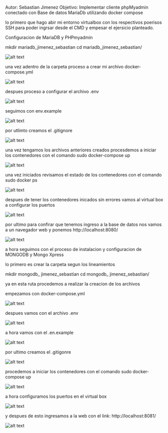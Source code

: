 Autor: Sebastian Jimenez
Objetivo: Implementar cliente phpMyadmin conectado con Base de datos MariaDb utilizando docker compose

lo primero que hago abir mi entorno virtualbox con los respectivos poerisos SSH para poder ingrsar desde el CMD y empesar el ejersicio planteado.

Configuracion de MariaDB y PHPmyadmin

 mkdir mariadb_jimenez_sebastian
 cd mariadb_jimenez_sebastian/

![alt text](image-1.png)

una vez adentro de la carpeta proceso a crear mi archivo docker-compose.yml

![alt text](image-2.png)

despues proceso a configurar el archivo .env

![alt text](image-3.png)

seguimos con env.example

![alt text](image-4.png)

por utlimto creamos el .gitignore

![alt text](image-5.png)

una vez tengamos los archivos anteriores creados procesdemos a iniciar los contenedores con el comando sudo docker-compose up

![alt text](image-6.png)

una vez iniciados revisamos el estado de los contenedores con el comando sudo docker ps 

![alt text](image-7.png)

despues de tener los contenedores inicados sin errores vamos al virtual box a configurar los puertos 

![alt text](image-8.png)

por ultimo para confirar que tenemos ingreso a la base de datos nos vamos a un navegador web y ponemos http://localhost:8080/

![alt text](image-16.png)



a hora seguimos con el proceso de instalacion y configuracion de MONGODB y Mongo Xpress

lo primero es crear la carpeta segun los lineamientos 

mkdir mongodb_ jimenez_sebastian
cd mongodb_ jimenez_sebastian/

ya en esta ruta procedemos a realizar la creacion de los archivos 

empezamos con docker-compose.yml

![alt text](image-9.png)

despues vamos con el archivo .env 

![alt text](image-10.png)

a hora vamos con el .en.example

![alt text](image-11.png)

por ultimo creamos el .gitigonre

![alt text](image-12.png)

procedemos a iniciar los contenedores con el comando sudo docker-compose up

![alt text](image-13.png)

a hora configuramos los puertos en el virtual box 

![alt text](image-14.png)

y despues de esto ingresamos a la web con el link: http://localhost:8081/

![alt text](image-15.png)
